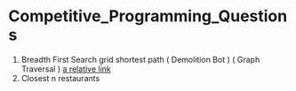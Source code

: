 # Competitive_Programming_Questions

1. Breadth First Search grid shortest path ( Demolition Bot ) ( Graph Traversal ) [a relative link](2/main.py)
2. Closest n restaurants